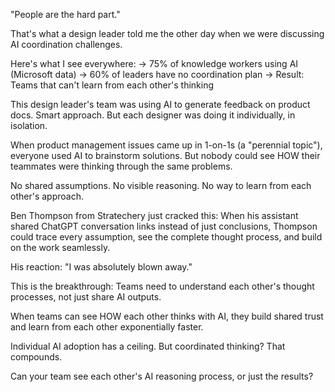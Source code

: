 "People are the hard part."

That's what a design leader told me the other day when we were discussing AI coordination challenges.

Here's what I see everywhere:
→ 75% of knowledge workers using AI (Microsoft data)
→ 60% of leaders have no coordination plan
→ Result: Teams that can't learn from each other's thinking

This design leader's team was using AI to generate feedback on product docs. Smart approach. But each designer was doing it individually, in isolation.

When product management issues came up in 1-on-1s (a "perennial topic"), everyone used AI to brainstorm solutions. But nobody could see HOW their teammates were thinking through the same problems.

No shared assumptions. No visible reasoning. No way to learn from each other's approach.

Ben Thompson from Stratechery just cracked this: When his assistant shared ChatGPT conversation links instead of just conclusions, Thompson could trace every assumption, see the complete thought process, and build on the work seamlessly.

His reaction: "I was absolutely blown away."

This is the breakthrough: Teams need to understand each other's thought processes, not just share AI outputs.

When teams can see HOW each other thinks with AI, they build shared trust and learn from each other exponentially faster.

Individual AI adoption has a ceiling. But coordinated thinking? That compounds.

Can your team see each other's AI reasoning process, or just the results?